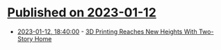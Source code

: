 # [Published on 2023-01-12](index.md)

* [2023-01-12, 18:40:00](https://tech.slashdot.org/story/23/01/12/1550237/3d-printing-reaches-new-heights-with-two-story-home?utm_source=rss1.0mainlinkanon&utm_medium=feed) - [3D Printing Reaches New Heights With Two-Story Home](https://tech.slashdot.org/story/23/01/12/1550237/3d-printing-reaches-new-heights-with-two-story-home?utm_source=rss1.0mainlinkanon&utm_medium=feed)
